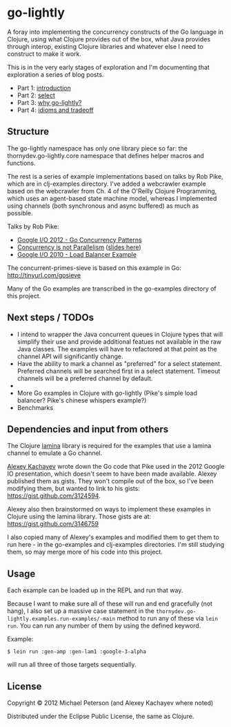# go-lightly

A foray into implementing the concurrency constructs of the Go language in Clojure, using what Clojure provides out of the box, what Java provides through interop, existing Clojure libraries and whatever else I need to construct to make it work.

This is in the very early stages of exploration and I'm documenting that exploration a series of blog posts.

* Part 1: [introduction](http://thornydev.blogspot.com/2013/01/go-concurrency-constructs-in-clojure.html)
* Part 2: [select](http://thornydev.blogspot.com/2013/01/go-concurrency-constructs-in-clojure2.html)
* Part 3: [why go-lightly?](http://thornydev.blogspot.com/2013/01/go-concurrency-constructs-in-clojure3.html)
* Part 4: [idioms and tradeoff](http://thornydev.blogspot.com/2013/01/go-concurrency-constructs-in-clojure4.html)

## Structure

The go-lightly namespace has only one library piece so far: the thornydev.go-lightly.core namespace that defines helper macros and functions.

The rest is a series of example implementations based on talks by Rob Pike, which are in clj-examples directory.  I've added a webcrawler example based on the webcrawler from Ch. 4 of the O'Reilly Clojure Programming, which uses an agent-based state machine model, whereas I implemented using channels (both synchronous and async buffered) as much as possible.

Talks by Rob Pike:
* [Google I/O 2012 - Go Concurrency Patterns](http://www.youtube.com/watch?v=f6kdp27TYZs&feature=youtu.be)
* [Concurrency is not Parallelism](http://vimeo.com/49718712) ([slides here](https://rspace.googlecode.com/hg/slide/concur.html#landing-slide))
* [Google I/O 2010 - Load Balancer Example](https://www.youtube.com/watch?v=jgVhBThJdXc)

The concurrent-primes-sieve is based on this example in Go: http://tinyurl.com/gosieve

Many of the Go examples are transcribed in the go-examples directory of this project.


## Next steps / TODOs

* I intend to wrapper the Java concurrent queues in Clojure types that will simplify their use and provide additional featues not available in the raw Java classes.  The examples will have to refactored at that point as the channel API will significantly change.
* Have the ability to mark a channel as "preferred" for a select statement.  Preferred channels will be searched first in a select statement.  Timeout channels will be a preferred channel by default.
* 
* More Go examples in Clojure with go-lightly (Pike's simple load balancer?  Pike's chinese whispers example?)
* Benchmarks


## Dependencies and input from others

The Clojure [lamina](https://github.com/ztellman/lamina) library is required for the examples that use a lamina channel to emulate a Go channel.

[Alexey Kachayev](https://github.com/kachayev) wrote down the Go code that Pike used in the 2012 Google IO presentation, which doesn't seem to have been made available.  Alexey published them as gists.  They won't compile out of the box, so I've been modifying them, but wanted to link to his gists:  https://gist.github.com/3124594.

Alexey also then brainstormed on ways to implement these examples in Clojure using the lamina library.  Those gists are at: https://gist.github.com/3146759

I also copied many of Alexey's examples and modified them to get them to run here - in the go-examples and clj-examples directories.  I'm still studying them, so may merge more of his code into this project.

## Usage

Each example can be loaded up in the REPL and run that way.

Because I want to make sure all of these will run and end gracefully (not hang), I also set up a massive case statement in the `thornydev.go-lightly.examples.run-examples/-main` method to run any of these via `lein run`.  You can run any number of them by using the defined keyword.

Example:

    $ lein run :gen-amp :gen-lam1 :google-3-alpha

will run all three of those targets sequentially.

## License

Copyright © 2012 Michael Peterson (and Alexey Kachayev where noted)

Distributed under the Eclipse Public License, the same as Clojure.
